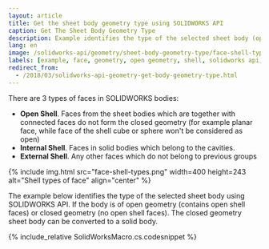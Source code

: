 ```yaml
---
layout: article
title: Get the sheet body geometry type using SOLIDWORKS API
caption: Get The Sheet Body Geometry Type
description: Example identifies the type of the selected sheet body (open shell, internal shell, external shell)
lang: en
image: /solidworks-api/geometry/sheet-body-geometry-type/face-shell-types.png
labels: [example, face, geometry, open geometry, shell, solidworks api, topology]
redirect_from:
  - /2018/03/solidworks-api-geometry-get-body-geometry-type.html
---
```

There are 3 types of faces in SOLIDWORKS bodies:  

* **Open Shell**. Faces from the sheet bodies which are together with connected faces do not form the closed geometry (for example planar face, while face of the shell cube or sphere won't be considered as open)
* **Internal Shell**. Faces in solid bodies which belong to the cavities.
* **External Shell**. Any other faces which do not belong to previous groups

{% include img.html src="face-shell-types.png" width=400 height=243 alt="Shell types of face" align="center" %}

The example below identifies the type of the selected sheet body using SOLIDWORKS API. If the body is of open geometry (contains open shell faces) or closed geometry (no open shell faces). The closed geometry sheet body can be converted to a solid body.  

{% include_relative SolidWorksMacro.cs.codesnippet %}
